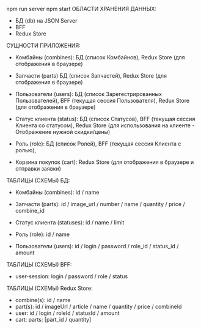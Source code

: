 npm run server
npm start
ОБЛАСТИ ХРАНЕНИЯ ДАННЫХ:

-   БД (db) на JSON Server
-   BFF
-   Redux Store

СУЩНОСТИ ПРИЛОЖЕНИЯ:
-   Комбайны (combines): 			БД (список Комбайнов),
    								Redux Store (для отображения в браузере)

-   Запчасти (parts) 				БД (список Запчастей),
   									Redux Store (для отображения в браузере)

-   Пользователи (users):			БД (список Зарегестрированных Пользователей),
    								BFF (текущая сессия Пользователя),
   									Redux Store (для отображения в браузере)

-   Статус клиента (status):		БД (список Статусов),
    								BFF (текущая сессия Клиента со статусом),
    								Redux Store (для использования на клиенте - Отображение нужной скидки/цены)

-	Роль (role):                   	БД (список Ролей),
									BFF (текущая сессия Клиента с ролью),

-   Корзина покупок (cart):			Redux Store (для отображения в браузере и отправки заявки)

ТАБЛИЦЫ (СХЕМЫ) БД:
-   Комбайны (combines): id / name

-   Запчасти (parts): id / image_url / number / name / quantity / price / combine_id

-   Статус клиента (statuses): id / name / limit

-	Роль (role): id / name

-   Пользователи (users): id / login / password / role_id / status_id / amount

ТАБЛИЦЫ (СХЕМЫ) BFF:

-   user-session: login / password / role / status

ТАБЛИЦЫ (СХЕМЫ) Redux Store:

-   combine(s): id / name
-   part(s): id / imageUrl / article / name / quantity / price / combineId
-   user: id / login / roleId / statusId / amount
-   cart: parts: [part_id / quantity]